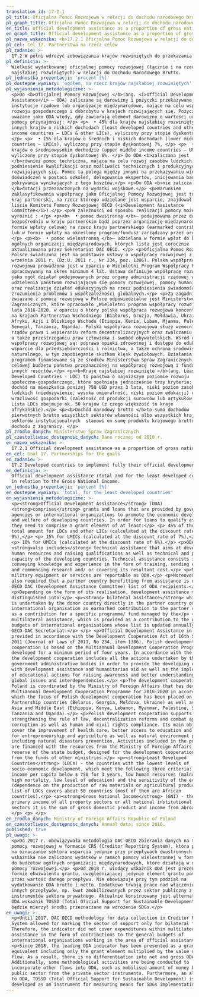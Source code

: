```yaml
---
translation_id: 17-2-1
pl_title: Oficjalna Pomoc Rozwojowa w relacji do dochodu narodowego brutto
pl_graph_title: Oficjalna Pomoc Rozwojowa w relacji do dochodu narodowego brutto
en_title: Official development assistance as a proportion of gross national income
en_graph_title: Official development assistance as a proportion of gross national income
pl_nazwa_wskaznika: <b>17.2.1 Oficjalna Pomoc Rozwojowa w relacji do dochodu narodowego brutto</b>
pl_cel: Cel 17. Partnerstwa na rzecz celów
pl_zadanie: >-
  17.2 W pełni wdrożyć zobowiązania krajów rozwiniętych do przekazania oficjalnej pomocy rozwojowej (ODA), w tym zobowiązanie podjęte przez wiele krajów rozwiniętych do osiągniecia poziomu oficjalnej pomocy rozwojowej w wysokości 0,7% dochodu narodowego brutto (0,7% ODA/GNI) na rzecz krajów rozwijających się i 0,15-0,20% ODA/GNI dla krajów najmniej rozwiniętych  zachęca się państwa-donatorów ODA do rozważenia ustanowenia celu co najmniej 0,20% ODA/GNI dla krajów najmniej rozwiniętych
pl_definicja: >-
  Wielkość wydatkowanej oficjalnej pomocy rozwojowej (łącznie i na rzecz krajów
  najsłabiej rozwiniętych) w relacji do Dochodu Narodowego Brutto.
pl_jednostka_prezentacji: 'procent [%]'
pl_dostepne_wymiary: 'ogółem, na rzecz krajów najsłabiej rozwiniętych'
pl_wyjasnienia_metodologiczne: >-
  <p>Do <b>Oficjalnej Pomocy Rozwojowej </b>(ang. <i>Official Development
  Assistance</i> – ODA) zaliczane są darowizny i pożyczki przekazywane przez
  instytucje rządowe lub organizacje międzynarodowe, mające na celu wsparcie
  rozwoju gospodarczego i dobrobytu w krajach rozwijających się. Pożyczki są
  uważane jako ODA wtedy, gdy zawierają element darowizny o wartości udzielanej
  pomocy przynajmniej: </p> <p>  • 45% dla krajów najsłabiej rozwiniętych i
  innych krajów o niskich dochodach (least developed countries and other low
  income countires – LDCs & other LICs), wyliczony przy stopie dyskontowej 9%,
  </p> <p>  • 15% dla krajów o średnich i niskich dochodach (lower middle income
  countries – LMICs), wyliczony przy stopie dyskontowej 7%, </p> <p>  • 10% dla
  krajów o średniowysokim dochodzie (upper middle income countries – UMICs),
  wyliczony przy stopie dyskontowej 6%. </p> Do ODA <b>zaliczana jest
  </b>również pomoc techniczna, mająca na celu rozwój zasobów ludzkich,
  podniesienie kwalifikacji oraz możliwości technicznych i produkcyjnych krajów
  rozwijających się. Pomoc ta polega między innymi na przekazywaniu wiedzy i
  doświadczeń w postaci szkoleń, delegowania ekspertów, inicjowania badań i/lub
  pokrywania wynikających z tego kosztów.</p> <p>Do ODA <b>nie zalicza się
  </b>dotacji przeznaczonych na wydatki wojskowe.</p> <p>Warunkiem
  zaklasyfikowania współpracy jako Oficjalnej Pomocy Rozwojowej jest to, aby
  kraj partnerski, na rzecz którego udzielane jest wsparcie, znajdował się na
  liście Komitetu Pomocy Rozwojowej OECD (<i>Development Assistance
  Committee</i>).</p> <p>W zależności od sposobu realizacji pomocy możemy
  wyróżnić : </p> <p><b>  • pomoc dwustronną </b>– podejmowana przez donatora
  bezpośrednio w kraju partnerskim bądź poprzez organizację międzynarodową w
  formie wpłaty celowej na rzecz kraju partnerskiego (earmarked contribution)
  lub w formie wpłaty na określony program/fundusz zarządzany przez organizację,
  </p> <p><b>  • pomoc wielostronną </b>– udzielana w formie wpłat do budżetów
  ogólnych organizacji międzynarodowych, których lista jest corocznie
  aktualizowana przez Sekretariat DAC OECD. </p> <p>Oficjalna Pomoc Rozwojowa w
  Polsce świadczona jest na podstawie ustawy o współpracy rozwojowej z dnia 16
  września 2011 r. (Dz.U. 2011 r., Nr 234, poz. 1386). Polska współpraca
  rozwojowa prowadzona jest w oparciu o Wieloletni Program Współpracy Rozwojowej
  opracowywany na okres minimum 4 lat. Ustawa definiuje współpracę rozwojową
  jako ogół działań podejmowanych przez organy administracji rządowej w celu
  udzielenia państwom rozwijającym się pomocy rozwojowej, pomocy humanitarnej
  oraz realizację działań edukacyjnych na rzecz podniesienia świadomości i
  zrozumienia problemów i współzależności globalnych.</p> <p>Za zagadnienia
  związane z pomocą rozwojową w Polsce odpowiedzialne jest Ministerstwo Spraw
  Zagranicznych, które opracowało „Wieloletni program współpracy rozwojowej na
  lata 2016-2020, w oparciu o który polska współpraca rozwojowa koncentruje się
  na krajach Partnerstwa Wschodniego (Białoruś, Gruzja, Mołdawia, Ukraina) oraz
  Afryki, Azji i Bliskiego Wschodu (Etiopia, Kenia, Liban, Mjanma, Palestyna,
  Senegal, Tanzania, Uganda). Polska współpraca rozwojowa służy wzmocnieniu
  rządów prawa i wspieraniu reform decentralizacyjnych oraz zwalczaniu korupcji,
  a także przestrzeganiu praw człowieka i swobód obywatelskich. Wśród celów
  współpracy rozwojowej są: poprawa opieki zdrowotnej i dostępu do edukacji oraz
  wsparcie dla przedsiębiorczości i rolnictwa, a także ochrona środowiska
  naturalnego, w tym zapobieganie skutkom klęsk żywiołowych. Działania objęte
  programem finansowane są ze środków Ministerstwa Spraw Zagranicznych, rezerwy
  celowej budżetu państwa przeznaczonej na współpracę rozwojową i funduszy
  innych resortów.</p> <p><b>Kraje najsłabiej rozwinięte </b>(ang. Least
  Developed Countries - LDC) to państwa o najniższym poziomie rozwoju
  społeczno-gospodarczego, które spełniają jednocześnie trzy kryteria: średni
  dochód na mieszkańca poniżej 750 USD przez 3 lata, niski poziom zasobów
  ludzkich (niedożywienie, wysoka umieralność, niski poziom edukacji) oraz
  wrażliwość gospodarki (zależność od produkcji surowców lub artykułów rolnych).
  Lista LDCs obejmuje ok. 50 krajów (z czego większość to kraje
  afrykańskie).</p> <p><b>Dochód narodowy brutto </b>to suma dochodów
  pierwotnych brutto wszystkich sektorów własności albo wszystkich krajowych
  sektorów instytucjonalnych  stanowi on sumę produktu krajowego brutto i
  dochodu z zagranicy. </p>
pl_zrodlo_danych: Ministerstwo Spraw Zagranicznych
pl_czestotliwosc_dostępnosc_danych: Dane roczne; od 2010 r.
en_nazwa_wskaznika: >-
  17.2.1 Official development assistance as a proportion of gross national income
en_cel: Goal 17. Partnerships for the goals
en_zadanie: >-
  17.2 Developed countries to implement fully their official development assistance commitments, including the commitment by many developed countries to achieve the target of 0.7 per cent of gross national income for official development assistance (ODA/GNI) to developing countries and 0.15 to 0.20 per cent of ODA/GNI to least developed countries  ODA providers are encouraged to consider setting a target to provide at least 0.20 per cent of ODA/GNI to least developed countries
en_definicja: >-
  Official development assistance (total and for the least developed countries)
  in relation to the Gross National Income.
en_jednostka_prezentacji: 'percent [%]'
en_dostepne_wymiary: 'total, for the least developed countries'
en_wyjasnienia_metodologiczne: >-
  <p><strong>Official Development Assistance</strong> (ODA)
  <strong>comprises</strong> grants and loans that are provided by government
  agencies or international organizations to promote the economic development
  and welfare of developing countries. In order for loans to qualify as ODA,
  they need to comprise a grant element of at least:</p> <p> 45% of the
  total amount for LDCs and other LICs (calculated at the discount rate of
  9%),</p> <p> 15% for LMICs (calculated at the discount rate of 7%),</p>
  <p> 10% for UMICs (calculated at the discount rate of 6%).</p> <p>ODA
  <strong>also includes</strong> technical assistance that aims at developing
  human resources and raising qualifications as well as technical and productive
  capacity of the developing countries. Technical assistance consists in, i. a.,
  conveying knowledge and experience in the form of training, sending experts
  and commencing research and/ or covering its resultant cost.</p> <p>No
  military equipment or services are reportable as ODA.</p> <p>Moreover, it is
  also required that a partner country benefitting from assistance is on the
  OECD DAC (Development Assistance Committee) list of ODA recipients.</p>
  <p>Depending on the form of its realisation, development assistance might be
  distinguished into:</p> <p><strong> bilateral assistance</strong> which
  is undertaken by the donor country directly in the partner country or by an
  international organisation as earmarked contribution to the partner country or
  as a contribution for a specific programme/ fund managed by the</p> <p>
  multilateral assistance, which is provided as a contribution to the general
  budgets of international organisations whose list is updated annually by the
  OECD-DAC Secretariat.</p> </p> <p>Official Development Assistance in Poland is
  provided in accordance with the Development Cooperation Act of 16th September
  2011 (Journal of Laws of 2011, No 234, item 1386). Polish development
  cooperation is based on the Multiannual Development Cooperation Programme,
  developed for a minimum period of four years. In accordance with the document,
  the development cooperation includes all the actions undertaken by the
  government administrative bodies in order to provide the developing countries
  with development assistance and humanitarian aid as well as the implementation
  of educational actions for raising awareness and better understanding of
  global issues and interdependencies.</p> <p>The development cooperation in
  Poland is coordinated by the Ministry of Foreign Affairs that has devised
  Multiannual Development Cooperation Programme for 2016-2020 in accordance with
  which the focus of Polish development cooperation has been placed on Eastern
  Partnership countries (Belarus, Georgia, Moldova, Ukraine) as well as Africa,
  Asia and Middle East (Ethiopia, Kenya, Lebanon, Myanmar, Palestine, Senegal,
  Tanzania and Uganda).</p> <p>Polish development cooperation supports
  strengthening the rule of law, decentralization reforms and combat against
  corruption as well as human and civil rights compliance. Its main objectives
  cover the improvement of health care, better access to education and support
  for entrepreneurship and agriculture as well as natural environment protection
  including natural disasters prevention. Activities included in the programme
  are financed with the resources from the Ministry of Foreign Affairs, target
  reserve of the state budget, designed for the development cooperation, and
  from the funds of other ministries.</p> <p><strong>Least Developed
  Countries</strong> (LDCs) - the countries with the lowest levels of
  socio-economic development, which meet the following three criteria: average
  income per capita below $ 750 for 3 years, low human resources (malnutrition,
  high mortality, low level of education) and the sensitivity of the economy
  (dependence on the production of raw materials or agricultural products). The
  list of LDCs covers about 50 countries (most of them are African
  countries).</p> <p><strong>Gross National Income</strong> (GNI) - the gross
  primary income of all property sectors or all national institutional
  sectors it is the sum of gross domestic product and income from abroad.
  </p> <p> </p>
en_zrodlo_danych: Ministry of Foreign Affairs Republic of Poland
en_czestotliwosc_dostępnosc_danych: Annual data; since 2010.
published: true
pl_uwagi: >-
  <p>Do 2017 r. obowiązywała metodologia DAC OECD zbierania danych na temat
  pomocy rozwojowej w formacie CRS (Creditor Reporting System), która pozwalała
  na oznaczanie sektora wsparcia jedynie przy przepływach dwustronnych. Do
  wskaźnika nie zaliczono wydatków w ramach pomocy wielostronnej w formie wpłat
  do budżetów ogólnych organizacji międzynarodowych, które działają w obszarze
  pomocy rozwojowej.</p> <p>Od 2018 r. wiodący wskaźnik ODA jest prezentowany w
  formie ekwiwalentu grantu, uwzględniającej jedynie element grantu pomnożony
  przez wartość danego przepływu. Nie obowiązuje przy tym podział na
  wydatkowanie ODA brutto i netto. Dodatkowo trwają prace nad włączeniem do ODA
  innych przepływów, np. kwot zmobilizowanych przez sektor publiczny z
  instrumentów sektora prywatnego. Aktualnie konstruowany jest alternatywny do
  ODA wskaźnik TOSSD (Total Oficial Support for Sustainable Development), który
  będzie mierzył środki przeznaczane na wdrożenie SDGs.</p>
en_uwagi: >-
  <p>Until 2017, DAC OECD methodology for data collection in Creditor Reporting
  System allowed for marking the sector of support only for bilateral flows.
  Therefore, the indicator did not cover expenditures within multilateral
  assistance in the form of contributions to the general budgets of
  international organisations working in the area of official assistance.</p>
  <p>Since 2018, the leading ODA indicator has been presented as a grant
  equivalent including only the grant element multiplied by the value of a given
  flow. As a result, there is no differentiation into net and gross ODA.
  Additionally, some methodological activities are being conducted to
  incorporate other flows into ODA, such as mobilised amount of money by the
  public sector from the private sector instruments. Furthermore, an alternative
  to ODA, TOSSD (Total Official Support for Sustainable Development) is being
  developed as an instrument for measuring means for SDGs implementation.</p>
---
```

